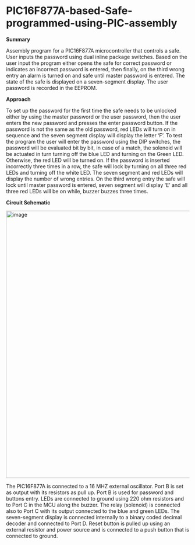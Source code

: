 # PIC16F877A-based-Safe-programmed-using-PIC-assembly
**Summary**

Assembly program for a PIC16F877A microcontroller that controls a safe. User inputs the password using dual inline package switches. Based on the user input the program either opens the safe for correct password or indicates an incorrect password is entered, then finally, on the third wrong entry an alarm is turned on and safe until master password is entered. The state of the safe is displayed on a seven-segment display. The user password is recorded in the EEPROM.

**Approach**

To set up the password for the first time the safe needs to be unlocked either by using the master password or the user password, then the user enters the new password and presses the enter password button. If the password is not the same as the old password, red LEDs will turn on in sequence and the seven segment display will display the letter ‘F’. To test the program the user will enter the password using the DIP switches, the password will be evaluated bit by bit, in case of a match, the solenoid will be actuated in turn turning off the blue LED and turning on the Green LED. Otherwise, the red LED will be turned on. If the password is inserted incorrectly three times in a row, the safe will lock by turning on all three red LEDs and turning off the white LED. The seven segment and red LEDs will display the number of wrong entries. On the third wrong entry the safe will lock until master password is entered, seven segment will display ‘E’ and all three red LEDs will be on while, buzzer buzzes three times.

**Circuit Schematic**

<img width="732" alt="image" src="https://github.com/YasseenTolba/PIC16F877A-based-Safe-programmed-using-PIC-assembly/assets/55665255/1b6bffa2-894f-4451-9d3d-86e84e7f2a79">


The PIC16F877A is connected to a 16 MHZ external oscillator. Port B is set as output with its resistors as pull up. Port B is used for password and buttons entry. LEDs are connected to ground using 220 ohm resistors and to Port C in the MCU along the buzzer. The relay (solenoid) is connected also to Port C with its output connected to the blue and green LEDs. The seven-segment display is connected internally to a binary coded decimal decoder and connected to Port D. Reset button is pulled up using an external resistor and power source and is connected to a push button that is connected to ground. 
